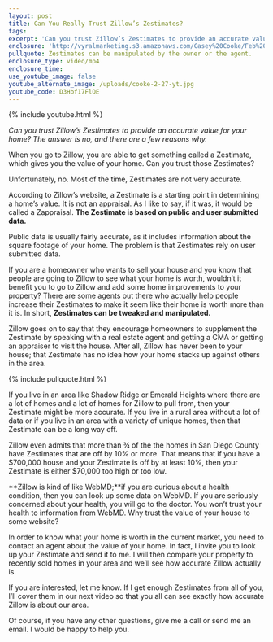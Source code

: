 ```yaml
---
layout: post
title: Can You Really Trust Zillow’s Zestimates?
tags:
excerpt: 'Can you trust Zillow’s Zestimates to provide an accurate value for your home? The answer is no, and there are a few reasons why.'
enclosure: 'http://vyralmarketing.s3.amazonaws.com/Casey%20Cooke/Feb%202.mp4'
pullquote: Zestimates can be manipulated by the owner or the agent.
enclosure_type: video/mp4
enclosure_time:
use_youtube_image: false
youtube_alternate_image: /uploads/cooke-2-27-yt.jpg
youtube_code: D3Hbf17FlOE
---
```



{% include youtube.html %}

*Can you trust Zillow’s Zestimates to provide an accurate value for your home? The answer is no, and there are a few reasons why. &nbsp;*

When you go to Zillow, you are able to get something called a Zestimate, which gives you the value of your home. Can you trust those Zestimates?&nbsp;

Unfortunately, no. Most of the time, Zestimates are not very accurate.&nbsp;

According to Zillow’s website, a Zestimate is a starting point in determining a home’s value. It is not an appraisal. As I like to say, if it was, it would be called a Zappraisal. **The Zestimate is based on public and user submitted data.&nbsp;**

Public data is usually fairly accurate, as it includes information about the square footage of your home. The problem is that Zestimates rely on user submitted data.&nbsp;

If you are a homeowner who wants to sell your house and you know that people are going to Zillow to see what your home is worth, wouldn’t it benefit you to go to Zillow and add some home improvements to your property? There are some agents out there who actually help people increase their Zestimates to make it seem like their home is worth more than it is. In short, **Zestimates can be tweaked and manipulated.**&nbsp;

Zillow goes on to say that they encourage homeowners to supplement the Zestimate by speaking with a real estate agent and getting a CMA or getting an appraiser to visit the house. After all, Zillow has never been to your house; that Zestimate has no idea how your home stacks up against others in the area.&nbsp;

{% include pullquote.html %}

If you live in an area like Shadow Ridge or Emerald Heights where there are a lot of homes and a lot of homes for Zillow to pull from, then your Zestimate might be more accurate. If you live in a rural area without a lot of data or if you live in an area with a variety of unique homes, then that Zestimate can be a long way off.&nbsp;

Zillow even admits that more than ¾ of the the homes in San Diego County have Zestimates that are off by 10% or more. That means that if you have a $700,000 house and your Zestimate is off by at least 10%, then your Zestimate is either $70,000 too high or too low.&nbsp;

**Zillow is kind of like WebMD;**if you are curious about a health condition, then you can look up some data on WebMD. If you are seriously concerned about your health, you will go to the doctor. You won’t trust your health to information from WebMD. Why trust the value of your house to some website?&nbsp;

In order to know what your home is worth in the current market, you need to contact an agent about the value of your home. In fact, I invite you to look up your Zestimate and send it to me. I will then compare your property to recently sold homes in your area and we’ll see how accurate Zillow actually is.&nbsp;

If you are interested, let me know. If I get enough Zestimates from all of you, I’ll cover them in our next video so that you all can see exactly how accurate Zillow is about our area.&nbsp;

Of course, if you have any other questions, give me a call or send me an email. I would be happy to help you.